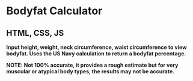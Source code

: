 # Bodyfat Calculator

## HTML, CSS, JS

**Input height, weight, neck circumference, waist circumference to view bodyfat. Uses the US Navy calculation to return a bodyfat percentage.**

**NOTE: Not 100% accurate, it provides a rough estimate but for very muscular or atypical body types, the results may not be accurate.**
